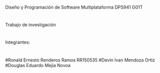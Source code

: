 Diseño y Programación de Software Multiplataforma DPS941 G01T
#
Trabajo de investigación 
#
#
Integrantes:
#
#Ronald Ernesto Renderos Ramos RR150535
#Devin Ivan Mendoza Ortiz
#Douglas Eduardo Mejia Novoa
#
#
